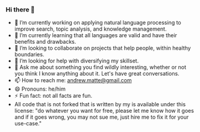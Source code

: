 ### Hi there 👋

- 🔭 I’m currently working on applying natural language processing to improve search, topic analysis, and knowledge management.
- 🌱 I’m currently learning that all languages are valid and have their benefits and drawbacks.
- 👯 I’m looking to collaborate on projects that help people, within healthy boundaries.
- 🤔 I’m looking for help with diversifying my skillset.
- 💬 Ask me about something you find wildly interesting, whether or not you think I know anything about it. Let's have great conversations.
- 📫 How to reach me: andrew.matte@gmail.com
- 😄 Pronouns: he/him
- ⚡ Fun fact: not all facts are fun.
- All code that is not forked that is written by my is available under this license: "do whatever you want for free, please let me know how it goes and if it goes wrong, you may not sue me, just hire me to fix it for your use-case."
